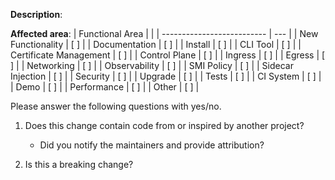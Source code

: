 <!--

Please describe the motivation for this PR and provide enough
information so that others can review it.

-->
**Description**:

<!--

Please mark with X for applicable areas.

-->
**Affected area**:
| Functional Area            |     |
| -------------------------- | --- |
| New Functionality          | [ ] |
| Documentation              | [ ] |
| Install                    | [ ] |
| CLI Tool                   | [ ] |
| Certificate Management     | [ ] |
| Control Plane              | [ ] |
| Ingress                    | [ ] |
| Egress                     | [ ] |
| Networking                 | [ ] |
| Observability              | [ ] |
| SMI Policy                 | [ ] |
| Sidecar Injection          | [ ] |
| Security                   | [ ] |
| Upgrade                    | [ ] |
| Tests                      | [ ] |
| CI System                  | [ ] |
| Demo                       | [ ] |
| Performance                | [ ] |
| Other                      | [ ] |


Please answer the following questions with yes/no.

1. Does this change contain code from or inspired by another project?
    -   Did you notify the maintainers and provide attribution?

1. Is this a breaking change?
